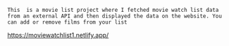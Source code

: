     This  is a movie list project where I fetched movie watch list data from an external API and then displayed the data on the website. You can add or remove films from your list    
https://moviewatchlist1.netlify.app/  
 
 
  
  
 

